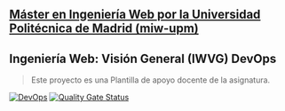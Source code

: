 ## [Máster en Ingeniería Web por la Universidad Politécnica de Madrid (miw-upm)](http://miw.etsisi.upm.es)
## Ingeniería Web: Visión General (IWVG) DevOps
> Este proyecto es una Plantilla de apoyo docente de la asignatura.

[![DevOps](https://github.com/WolfYe98/iwvg-devops-ye-bate/actions/workflows/test-sonar.yml/badge.svg)](https://github.com/WolfYe98/iwvg-devops-ye-bate/actions/workflows/test-sonar.yml)
[![Quality Gate Status](https://sonarcloud.io/api/project_badges/measure?project=WolfYe98_iwvg-devops-ye-bate&metric=alert_status)](https://sonarcloud.io/summary/new_code?id=WolfYe98_iwvg-devops-ye-bate)

